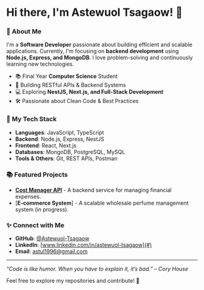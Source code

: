 # Hi there, I'm Astewuol Tsagaow! 👋

### 🌟 About Me
I'm a **Software Developer** passionate about building efficient and scalable applications. Currently, I'm focusing on **backend development** using **Node.js, Express, and MongoDB**. I love problem-solving and continuously learning new technologies.

- 📚 Final Year **Computer Science** Student
- 🚀 Building RESTful APIs & Backend Systems
- 💻 Exploring **NestJS, Next.js, and Full-Stack Development**
- 🛠️ Passionate about Clean Code & Best Practices

### 📝 My Tech Stack
- **Languages**: JavaScript, TypeScript
- **Backend**: Node.js, Express, NestJS
- **Frontend**: React, Next.js
- **Databases**: MongoDB, PostgreSQL, MySQL
- **Tools & Others**: Git, REST APIs, Postman

### 📚 Featured Projects
- [**Cost Manager API**](https://github.com/Astewuol-Tsagaow/REStful-Web-Services) - A backend service for managing financial expenses.
- [**E-commerce System**] - A scalable wholesale perfume management system (in progress).

### ✨ Connect with Me
- **GitHub**: [@Astewuol-Tsagaow](https://github.com/Astewuol-Tsagaow)
- **LinkedIn**: [www.linkedin.com/in/astewuol-tsagaow](#)
- **Email**: astul1996@gmail.com

---
_“Code is like humor. When you have to explain it, it’s bad.” – Cory House_

Feel free to explore my repositories and contribute! 🌟

